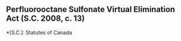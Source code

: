 ## Perfluorooctane Sulfonate Virtual Elimination Act (S.C. 2008, c. 13)
  *[S.C.]: Statutes of Canada
